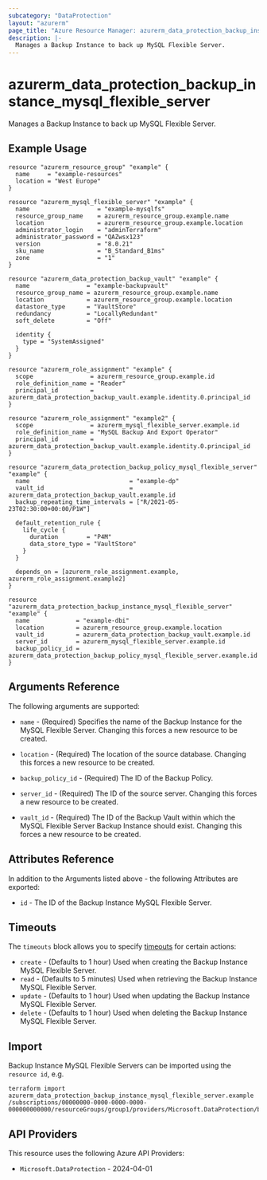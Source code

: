 ```yaml
---
subcategory: "DataProtection"
layout: "azurerm"
page_title: "Azure Resource Manager: azurerm_data_protection_backup_instance_mysql_flexible_server"
description: |-
  Manages a Backup Instance to back up MySQL Flexible Server.
---
```


# azurerm_data_protection_backup_instance_mysql_flexible_server

Manages a Backup Instance to back up MySQL Flexible Server.

## Example Usage

```hcl
resource "azurerm_resource_group" "example" {
  name     = "example-resources"
  location = "West Europe"
}

resource "azurerm_mysql_flexible_server" "example" {
  name                   = "example-mysqlfs"
  resource_group_name    = azurerm_resource_group.example.name
  location               = azurerm_resource_group.example.location
  administrator_login    = "adminTerraform"
  administrator_password = "QAZwsx123"
  version                = "8.0.21"
  sku_name               = "B_Standard_B1ms"
  zone                   = "1"
}

resource "azurerm_data_protection_backup_vault" "example" {
  name                = "example-backupvault"
  resource_group_name = azurerm_resource_group.example.name
  location            = azurerm_resource_group.example.location
  datastore_type      = "VaultStore"
  redundancy          = "LocallyRedundant"
  soft_delete         = "Off"

  identity {
    type = "SystemAssigned"
  }
}

resource "azurerm_role_assignment" "example" {
  scope                = azurerm_resource_group.example.id
  role_definition_name = "Reader"
  principal_id         = azurerm_data_protection_backup_vault.example.identity.0.principal_id
}

resource "azurerm_role_assignment" "example2" {
  scope                = azurerm_mysql_flexible_server.example.id
  role_definition_name = "MySQL Backup And Export Operator"
  principal_id         = azurerm_data_protection_backup_vault.example.identity.0.principal_id
}

resource "azurerm_data_protection_backup_policy_mysql_flexible_server" "example" {
  name                            = "example-dp"
  vault_id                        = azurerm_data_protection_backup_vault.example.id
  backup_repeating_time_intervals = ["R/2021-05-23T02:30:00+00:00/P1W"]

  default_retention_rule {
    life_cycle {
      duration        = "P4M"
      data_store_type = "VaultStore"
    }
  }

  depends_on = [azurerm_role_assignment.example, azurerm_role_assignment.example2]
}

resource "azurerm_data_protection_backup_instance_mysql_flexible_server" "example" {
  name             = "example-dbi"
  location         = azurerm_resource_group.example.location
  vault_id         = azurerm_data_protection_backup_vault.example.id
  server_id        = azurerm_mysql_flexible_server.example.id
  backup_policy_id = azurerm_data_protection_backup_policy_mysql_flexible_server.example.id
}
```

## Arguments Reference

The following arguments are supported:

* `name` - (Required) Specifies the name of the Backup Instance for the MySQL Flexible Server. Changing this forces a new resource to be created.

* `location` - (Required) The location of the source database. Changing this forces a new resource to be created.

* `backup_policy_id` - (Required) The ID of the Backup Policy.

* `server_id` - (Required) The ID of the source server. Changing this forces a new resource to be created.

* `vault_id` - (Required) The ID of the Backup Vault within which the MySQL Flexible Server Backup Instance should exist. Changing this forces a new resource to be created.

## Attributes Reference

In addition to the Arguments listed above - the following Attributes are exported:

* `id` - The ID of the Backup Instance MySQL Flexible Server.

## Timeouts

The `timeouts` block allows you to specify [timeouts](https://developer.hashicorp.com/terraform/language/resources/configure#define-operation-timeouts) for certain actions:

* `create` - (Defaults to 1 hour) Used when creating the Backup Instance MySQL Flexible Server.
* `read` - (Defaults to 5 minutes) Used when retrieving the Backup Instance MySQL Flexible Server.
* `update` - (Defaults to 1 hour) Used when updating the Backup Instance MySQL Flexible Server.
* `delete` - (Defaults to 1 hour) Used when deleting the Backup Instance MySQL Flexible Server.

## Import

Backup Instance MySQL Flexible Servers can be imported using the `resource id`, e.g.

```shell
terraform import azurerm_data_protection_backup_instance_mysql_flexible_server.example /subscriptions/00000000-0000-0000-0000-000000000000/resourceGroups/group1/providers/Microsoft.DataProtection/backupVaults/vault1/backupInstances/backupInstance1
```

## API Providers
<!-- This section is generated, changes will be overwritten -->
This resource uses the following Azure API Providers:

* `Microsoft.DataProtection` - 2024-04-01
